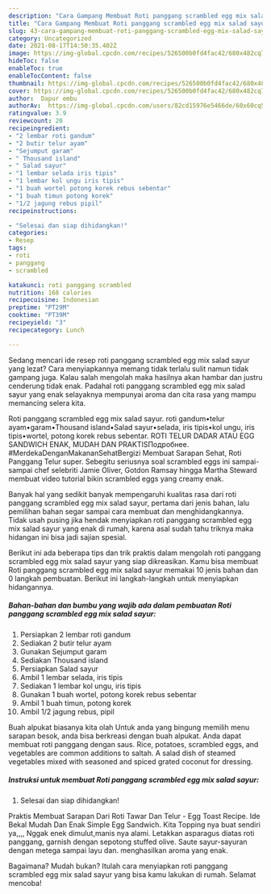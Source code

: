 ```yaml
---
description: "Cara Gampang Membuat Roti panggang scrambled egg mix salad sayur yang Bisa Manjain Lidah"
title: "Cara Gampang Membuat Roti panggang scrambled egg mix salad sayur yang Bisa Manjain Lidah"
slug: 43-cara-gampang-membuat-roti-panggang-scrambled-egg-mix-salad-sayur-yang-bisa-manjain-lidah
category: Uncategorized
date: 2021-08-17T14:50:35.402Z
image: https://img-global.cpcdn.com/recipes/526500b0fd4fac42/680x482cq70/roti-panggang-scrambled-egg-mix-salad-sayur-foto-resep-utama.jpg
hideToc: false
enableToc: true
enableTocContent: false
thumbnail: https://img-global.cpcdn.com/recipes/526500b0fd4fac42/680x482cq70/roti-panggang-scrambled-egg-mix-salad-sayur-foto-resep-utama.jpg
cover: https://img-global.cpcdn.com/recipes/526500b0fd4fac42/680x482cq70/roti-panggang-scrambled-egg-mix-salad-sayur-foto-resep-utama.jpg
author:  Dapur embu
authorAv:  https://img-global.cpcdn.com/users/82cd15976e5466de/60x60cq50/avatar.jpg
ratingvalue: 3.9
reviewcount: 20
recipeingredient:
- "2 lembar roti gandum"
- "2 butir telur ayam"
- "Sejumput garam"
- " Thousand island"
- " Salad sayur"
- "1 lembar selada iris tipis"
- "1 lembar kol ungu iris tipis"
- "1 buah wortel potong korek rebus sebentar"
- "1 buah timun potong korek"
- "1/2 jagung rebus pipil"
recipeinstructions:

- "Selesai dan siap dihidangkan!"
categories:
- Resep
tags:
- roti
- panggang
- scrambled

katakunci: roti panggang scrambled 
nutrition: 168 calories
recipecuisine: Indonesian
preptime: "PT29M"
cooktime: "PT39M"
recipeyield: "3"
recipecategory: Lunch

---
```



Sedang mencari ide resep roti panggang scrambled egg mix salad sayur yang lezat? Cara menyiapkannya memang tidak terlalu sulit namun tidak gampang juga. Kalau salah mengolah maka hasilnya akan hambar dan justru cenderung tidak enak. Padahal roti panggang scrambled egg mix salad sayur yang enak selayaknya mempunyai aroma dan cita rasa yang mampu memancing selera kita.


Roti panggang scrambled egg mix salad sayur. roti gandum•telur ayam•garam•Thousand island•Salad sayur•selada, iris tipis•kol ungu, iris tipis•wortel, potong korek rebus sebentar. ROTI TELUR DADAR ATAU EGG SANDWICH ENAK, MUDAH DAN PRAKTISПодробнее. #MerdekaDenganMakananSehatBergizi Membuat Sarapan Sehat, Roti Panggang Telur super. Sebegitu seriusnya soal scrambled eggs ini sampai-sampai chef selebriti Jamie Oliver, Gotdon Ramsay hingga Martha Steward membuat video tutorial bikin scrambled eggs yang creamy enak.

Banyak hal yang sedikit banyak mempengaruhi kualitas rasa dari roti panggang scrambled egg mix salad sayur, pertama dari jenis bahan, lalu pemilihan bahan segar sampai cara membuat dan menghidangkannya. Tidak usah pusing jika hendak menyiapkan roti panggang scrambled egg mix salad sayur yang enak di rumah, karena asal sudah tahu triknya maka hidangan ini bisa jadi sajian spesial.


Berikut ini ada beberapa tips dan trik praktis dalam mengolah roti panggang scrambled egg mix salad sayur yang siap dikreasikan. Kamu bisa membuat Roti panggang scrambled egg mix salad sayur memakai 10 jenis bahan dan 0 langkah pembuatan. Berikut ini langkah-langkah untuk menyiapkan hidangannya.

<!--inarticleads1-->

##### Bahan-bahan dan bumbu yang wajib ada dalam pembuatan Roti panggang scrambled egg mix salad sayur:

1. Persiapkan 2 lembar roti gandum
1. Sediakan 2 butir telur ayam
1. Gunakan Sejumput garam
1. Sediakan  Thousand island
1. Persiapkan  Salad sayur
1. Ambil 1 lembar selada, iris tipis
1. Sediakan 1 lembar kol ungu, iris tipis
1. Gunakan 1 buah wortel, potong korek rebus sebentar
1. Ambil 1 buah timun, potong korek
1. Ambil 1/2 jagung rebus, pipil


Buah alpukat biasanya kita olah Untuk anda yang bingung memilih menu sarapan besok, anda bisa berkreasi dengan buah alpukat. Anda dapat membuat roti panggang dengan saus. Rice, potatoes, scrambled eggs, and vegetables are common additions to saltah. A salad dish of steamed vegetables mixed with seasoned and spiced grated coconut for dressing. 

<!--inarticleads2-->

##### Instruksi untuk membuat Roti panggang scrambled egg mix salad sayur:


1. Selesai dan siap dihidangkan!

Praktis Membuat Sarapan Dari Roti Tawar Dan Telur - Egg Toast Recipe. Ide Bekal Mudah Dan Enak Simple Egg Sandwich. Kita Topping nya buat sendiri ya,,,, Nggak enek dimulut,manis nya alami. Letakkan asparagus diatas roti panggang, garnish dengan sepotong stuffed olive. Saute sayur-sayuran dengan metega sampai layu dan. menghasilkan aroma yang enak. 

Bagaimana? Mudah bukan? Itulah cara menyiapkan roti panggang scrambled egg mix salad sayur yang bisa kamu lakukan di rumah. Selamat mencoba!
